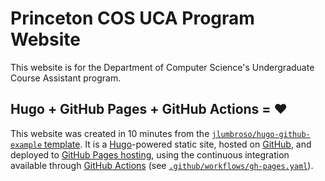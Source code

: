 # Princeton COS UCA Program Website

This website is for the Department of Computer Science's Undergraduate Course Assistant program.

## Hugo + GitHub Pages + GitHub Actions = ❤️

This website was created in 10 minutes from the [`jlumbroso/hugo-github-example` template](https://github.com/jlumbroso/hugo-github-example). It is a [Hugo](https://gohugo.io)-powered static site, hosted on [GitHub](https://github.com), and deployed to [GitHub Pages hosting](https://pages.github.com), using the continuous integration available through [GitHub Actions](https://actions.github.com) (see [`.github/workflows/gh-pages.yaml`](https://github.com/jlumbroso/utas-website/.github/workflows/gh-pages.yaml)).

